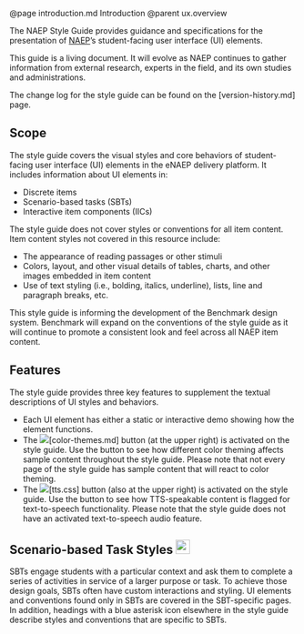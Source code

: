 @page introduction.md Introduction
@parent ux.overview

The NAEP Style Guide provides guidance and specifications for the presentation of <a href="https://nces.ed.gov/nationsreportcard/experience/">NAEP</a>’s student-facing user interface (UI) elements.

This guide is a living document. It will evolve as NAEP continues to gather information from external research, experts in the field, and its own studies and administrations.

The change log for the style guide can be found on the [version-history.md] page.

## Scope

The style guide covers the visual styles and core behaviors of student-facing user interface (UI) elements in the eNAEP delivery platform. It includes information about UI elements in:

- Discrete items
- Scenario-based tasks (SBTs)
- Interactive item components (IICs)

The style guide does not cover styles or conventions for all item content. Item content styles not covered in this resource include:

- The appearance of reading passages or other stimuli
- Colors, layout, and other visual details of tables, charts, and other images embedded in item content
- Use of text styling (i.e., bolding, italics, underline), lists, line and paragraph breaks, etc.

This style guide is informing the development of the Benchmark design system. Benchmark will expand on the conventions of the style guide as it will continue to promote a consistent look and feel across all NAEP item content.

## Features

The style guide provides three key features to supplement the textual descriptions of UI styles and behaviors.

- Each UI element has either a static or interactive demo showing how the element functions.
- The <img src="static/img/icon-theme.svg" style="max-height: 1.75em; max-width: 1.75em;" />[color-themes.md] button (at the upper right) is activated on the style guide. Use the button to see how different color theming affects sample content throughout the style guide. Please note that not every page of the style guide has sample content that will react to color theming.
- The <img src="static/img/icon-tts.svg" style="max-height: 1.75em; max-width: 1.75em;"/>[tts.css] button (also at the upper right) is activated on the style guide. Use the button to see how TTS-speakable content is flagged for text-to-speech functionality. Please note that the style guide does not have an activated text-to-speech audio feature.

## Scenario-based Task Styles <img src="static/img/icon-asterisk.svg" width='25px' height='25px'/>

SBTs engage students with a particular context and ask them to complete a series of activities in service of a larger purpose or task. To achieve those design goals, SBTs often have custom interactions and styling. UI elements and conventions found only in SBTs are covered in the SBT-specific pages. In addition, headings with a blue asterisk icon elsewhere in the style guide describe styles and conventions that are specific to SBTs.
